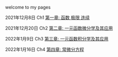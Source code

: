welcome to my pages



2021年12月8日 Ch1 
[第一章: 函数 极限 连续](https://quanlongcs.github.io/ZSB/math/Ch1/README.html)



2021年12月20日 Ch2
[第二章: 一元函数微分学及其应用](https://quanlongcs.github.io/ZSB/Math/Ch2/index.html)



2022年1月9日 Ch3
[第三章: 一元函数积分学及其应用](https://quanlongcs.github.io/ZSB/math/Ch3/README.html)



2022年1月16日 Ch4
[第四章: 常微分方程](https://quanlongcs.github.io/ZSB/math/Ch4/README.html)



